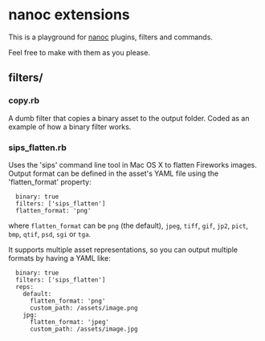 # nanoc extensions

This is a playground for [nanoc](http://nanoc.stoneship.org) plugins, filters and commands.

Feel free to make with them as you please.

## filters/

### copy.rb

A dumb filter that copies a binary asset to the output folder. Coded as an example of how a binary filter works.

### sips_flatten.rb

Uses the 'sips' command line tool in Mac OS X to flatten Fireworks images. Output format can be defined in the asset's YAML file using the 'flatten_format' property:

      binary: true
      filters: ['sips_flatten']
      flatten_format: 'png'

where `flatten_format` can be `png` (the default), `jpeg`, `tiff`, `gif`, `jp2`, `pict`, `bmp`, `qtif`, `psd`, `sgi` or `tga`.

It supports multiple asset representations, so you can output multiple formats by having a YAML like:

      binary: true
      filters: ['sips_flatten']
      reps:
        default:
          flatten_format: 'png'
          custom_path: /assets/image.png
        jpg:
          flatten_format: 'jpeg'
          custom_path: /assets/image.jpg
